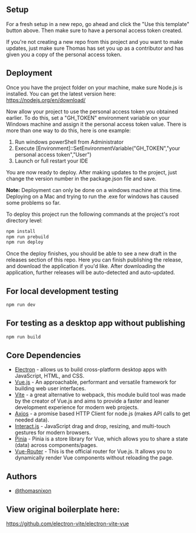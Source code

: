 ## Setup

For a fresh setup in a new repo, go ahead and click the "Use this template" button above. Then make sure to have a personal access token created. 

If you're not creating a new repo from this project and you want to make updates, just make sure Thomas has set you up as a contributor and has given you a copy of the personal access token.

## Deployment

Once you have the project folder on your machine, make sure Node.js is installed. You can get the latest version here: https://nodejs.org/en/download/

Now allow your project to use the personal access token you obtained earlier. To do this, set a "GH_TOKEN" environment variable on your Windows machine and assign it the personal access token value. There is more than one way to do this, here is one example:
  1. Run windows powerShell from Administrator
  2. Execute [Environment]::SetEnvironmentVariable("GH_TOKEN","your personal access token","User")
  3. Launch or full restart your IDE

You are now ready to deploy. After making updates to the project, just change the version number in the package.json file and save.

**Note:** Deployment can only be done on a windows machine at this time. Deploying on a Mac and trying to run the .exe for windows has caused some problems so far.

To deploy this project run the following commands at the project's root directory level:

```bash
npm install
npm run prebuild
npm run deploy
```
Once the deploy finishes, you should be able to see a new draft in the releases section of this repo. Here you can finish publishing the release, and download the application if you'd like. After downloading the application, further releases will be auto-detected and auto-updated.

## For local development testing

```bash
npm run dev
```

## For testing as a desktop app without publishing

```bash
npm run build
```

## Core Dependencies

- [Electron](https://www.electronjs.org/) - allows us to build cross-platform desktop apps with JavaScript, HTML, and CSS.
- [Vue.js](https://vuejs.org/) - An approachable, performant and versatile framework for building web user interfaces.
- [Vite](https://vitejs.dev/) - a great alternative to webpack, this module build tool was made by the creator of Vue.js and aims to provide a faster and leaner development experience for modern web projects.
- [Axios](https://axios-http.com/docs/intro) - a promise based HTTP Client for node.js (makes API calls to get needed data).
- [Interact.js](https://interactjs.io/) - JavaScript drag and drop, resizing, and multi-touch gestures for modern browsers.
- [Pinia](https://pinia.vuejs.org/) - Pinia is a store library for Vue, which allows you to share a state (data) across components/pages. 
- [Vue-Router](https://router.vuejs.org/) - This is the official router for Vue.js. It allows you to dynamically render Vue components without reloading the page.


## Authors

- [@thomasnixon](https://www.github.com/thomasNGrayTv)


## View original boilerplate here:
https://github.com/electron-vite/electron-vite-vue
